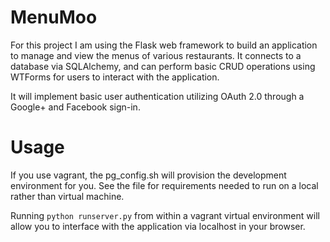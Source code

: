 # MenuMoo
For this project I am using the Flask web framework to build an application
to manage and view the menus of various restaurants. It connects to a database
via SQLAlchemy, and can perform basic CRUD operations using WTForms for users 
to interact with the application.

It will implement basic user authentication utilizing OAuth 2.0 through a
Google+ and Facebook sign-in.

# Usage
If you use vagrant, the pg_config.sh will provision the development environment
for you. See the file for requirements needed to run on a local rather than
virtual machine.

Running `python runserver.py` from within a vagrant virtual environment
will allow you to interface with the application via localhost in your browser.